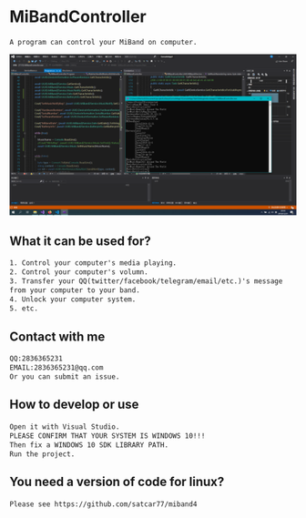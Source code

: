 # MiBandController
    A program can control your MiBand on computer.
![screenshot](doc/screenshot.png)
## What it can be used for?
    1. Control your computer's media playing.
    2. Control your computer's volumn.
    3. Transfer your QQ(twitter/facebook/telegram/email/etc.)'s message from your computer to your band.
    4. Unlock your computer system.
    5. etc.
## Contact with me
    QQ:2836365231
    EMAIL:2836365231@qq.com
    Or you can submit an issue.
## How to develop or use
    Open it with Visual Studio.
    PLEASE CONFIRM THAT YOUR SYSTEM IS WINDOWS 10!!!
    Then fix a WINDOWS 10 SDK LIBRARY PATH.
    Run the project.
## You need a version of code for linux?
    Please see https://github.com/satcar77/miband4
